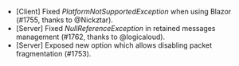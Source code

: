 * [Client] Fixed _PlatformNotSupportedException_ when using Blazor (#1755, thanks to @Nickztar).
* [Server] Fixed _NullReferenceException_ in retained messages management (#1762, thanks to @logicaloud).
* [Server] Exposed new option which allows disabling packet fragmentation (#1753).
